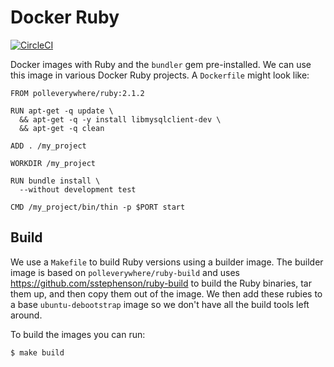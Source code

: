 # Docker Ruby

[![CircleCI](https://img.shields.io/circleci/project/polleverywhere/docker_ruby.svg)](https://circleci.com/gh/polleverywhere/docker_ruby)

Docker images with Ruby and the `bundler` gem pre-installed. We can use this image in various Docker Ruby projects. A `Dockerfile` might look like:

```
FROM polleverywhere/ruby:2.1.2

RUN apt-get -q update \
  && apt-get -q -y install libmysqlclient-dev \
  && apt-get -q clean

ADD . /my_project

WORKDIR /my_project

RUN bundle install \
  --without development test

CMD /my_project/bin/thin -p $PORT start
```

## Build

We use a `Makefile` to build Ruby versions using a builder image. The builder image is based on `polleverywhere/ruby-build` and uses https://github.com/sstephenson/ruby-build to build the Ruby binaries, tar them up, and then copy them out of the image. We then add these rubies to a base `ubuntu-debootstrap` image so we don't have all the build tools left around.

To build the images you can run:

```console
$ make build
```
